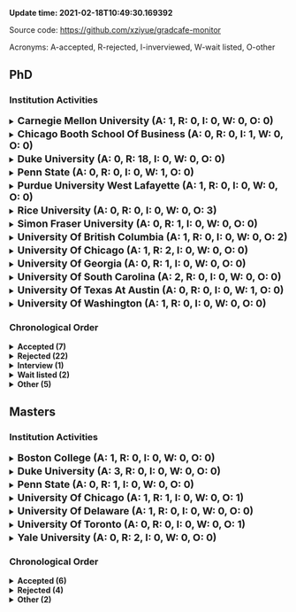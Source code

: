 
**Update time: 2021-02-18T10:49:30.169392**

Source code: <https://github.com/xziyue/gradcafe-monitor>

Acronyms: A-accepted, R-rejected, I-inverviewed, W-wait listed, O-other

<!--more-->

## PhD

### Institution Activities

<div style="margin-top: 3px; margin-bottom: 3px;"><details>
<summary><span style="font-size: large; font-weight: bold;">Carnegie Mellon University (A: 1, R: 0, I: 0, W: 0, O: 0)</span></summary>
<p><b>Accepted (1)</b></p>
<ul>
<li>16 Feb 2021 via E-mail</li>
</ul>
</details></div>
<div style="margin-top: 3px; margin-bottom: 3px;"><details>
<summary><span style="font-size: large; font-weight: bold;">Chicago Booth School Of Business (A: 0, R: 0, I: 1, W: 0, O: 0)</span></summary>
<p><b>Interview (1)</b></p>
<ul>
<li>17 Feb 2021 via E-mail (Anyone knows what I should expect for the interview?)</li>
</ul>
</details></div>
<div style="margin-top: 3px; margin-bottom: 3px;"><details>
<summary><span style="font-size: large; font-weight: bold;">Duke University (A: 0, R: 18, I: 0, W: 0, O: 0)</span></summary>
<p><b>Rejected (18)</b></p>
<ul>
<li>17 Feb 2021 via E-mail</li>
<li>17 Feb 2021 via E-mail</li>
<li>17 Feb 2021 via E-mail</li>
<li>17 Feb 2021 via Website</li>
<li>17 Feb 2021 via Website</li>
<li>17 Feb 2021 via E-mail</li>
<li>17 Feb 2021 via Other (Email to check portal)</li>
<li>17 Feb 2021 via E-mail (Email to check portal.)</li>
<li>17 Feb 2021 via Website</li>
<li>17 Feb 2021 via E-mail (Lol)</li>
<li>17 Feb 2021 via E-mail (https://youtu.be/TEJHuxTrHwg?t=14)</li>
<li>17 Feb 2021 via E-mail</li>
<li>17 Feb 2021 via E-mail (Email to check portal)</li>
<li>17 Feb 2021 via E-mail</li>
<li>17 Feb 2021 via E-mail</li>
<li>17 Feb 2021 via E-mail</li>
<li>17 Feb 2021 via Postal Service (Emailed to check the portal)</li>
<li>17 Feb 2021 via E-mail (Email to check applicant portal)</li>
</ul>
</details></div>
<div style="margin-top: 3px; margin-bottom: 3px;"><details>
<summary><span style="font-size: large; font-weight: bold;">Penn State (A: 0, R: 0, I: 0, W: 1, O: 0)</span></summary>
<p><b>Wait listed (1)</b></p>
<ul>
<li>17 Feb 2021 via E-mail (Got an email from a faculty member.)</li>
</ul>
</details></div>
<div style="margin-top: 3px; margin-bottom: 3px;"><details>
<summary><span style="font-size: large; font-weight: bold;">Purdue University West Lafayette (A: 1, R: 0, I: 0, W: 0, O: 0)</span></summary>
<p><b>Accepted (1)</b></p>
<ul>
<li>16 Feb 2021 via E-mail (Mail from department. 1 year TAship.)</li>
</ul>
</details></div>
<div style="margin-top: 3px; margin-bottom: 3px;"><details>
<summary><span style="font-size: large; font-weight: bold;">Rice University (A: 0, R: 0, I: 0, W: 0, O: 3)</span></summary>
<p><b>Other (3)</b></p>
<ul>
<li>17 Feb 2021 via Other (TTPB: I emailed Rice a few days ago about the status of my application and I got a reply earlier saying they postponed their virtual visit to Feb 26th and wanted to invite me to attend. However, I hadn&#x27;t previously heard anything about a virtual visit, so I&#x27;m not sure if they would have said anything to me if I hadn&#x27;t reached out.)</li>
<li>17 Feb 2021 via Other (TTPB: The visit day was on February 15th. But I got my acceptance in December so maybe they&#x27;ll do multiple?)</li>
<li>17 Feb 2021 via POST (TTPB: I got a reply from the coordinator: &quot;All applications are currently being reviewed. All decisions will be released by April 15th. You can check the status of your application by logging back into the application system.&quot; I also know that there will be a virtual visit day but the coordinator said the date hasn&#x27;t been set, does anyone know the date? If we don&#x27;t get invited to that, that means we are pretty much rejected...)</li>
</ul>
</details></div>
<div style="margin-top: 3px; margin-bottom: 3px;"><details>
<summary><span style="font-size: large; font-weight: bold;">Simon Fraser University (A: 0, R: 1, I: 0, W: 0, O: 0)</span></summary>
<p><b>Rejected (1)</b></p>
<ul>
<li>17 Feb 2021 via E-mail (Frist rejected, international students, I am still waiting for other universities. Good luck to you and me!)</li>
</ul>
</details></div>
<div style="margin-top: 3px; margin-bottom: 3px;"><details>
<summary><span style="font-size: large; font-weight: bold;">University Of British Columbia (A: 1, R: 0, I: 0, W: 0, O: 2)</span></summary>
<p><b>Accepted (1)</b></p>
<ul>
<li>12 Feb 2021 via E-mail (Full funding for 4 years)</li>
</ul>
<p><b>Other (2)</b></p>
<ul>
<li>17 Feb 2021 via Other (TTPB: Thanks in advance!)</li>
<li>17 Feb 2021 via Other (TTPB: any chance you would be able to share some information on profile/qualifications/experience? Have you studied in US/Canada before? That would be helpful to know)</li>
</ul>
</details></div>
<div style="margin-top: 3px; margin-bottom: 3px;"><details>
<summary><span style="font-size: large; font-weight: bold;">University Of Chicago (A: 1, R: 2, I: 0, W: 0, O: 0)</span></summary>
<p><b>Accepted (1)</b></p>
<ul>
<li>16 Feb 2021 via E-mail (Auto email from the application portal.)</li>
</ul>
<p><b>Rejected (2)</b></p>
<ul>
<li>16 Feb 2021 via E-mail</li>
<li>16 Feb 2021 via E-mail</li>
</ul>
</details></div>
<div style="margin-top: 3px; margin-bottom: 3px;"><details>
<summary><span style="font-size: large; font-weight: bold;">University Of Georgia (A: 0, R: 1, I: 0, W: 0, O: 0)</span></summary>
<p><b>Rejected (1)</b></p>
<ul>
<li>17 Feb 2021 via E-mail</li>
</ul>
</details></div>
<div style="margin-top: 3px; margin-bottom: 3px;"><details>
<summary><span style="font-size: large; font-weight: bold;">University Of South Carolina (A: 2, R: 0, I: 0, W: 0, O: 0)</span></summary>
<p><b>Accepted (2)</b></p>
<ul>
<li>17 Feb 2021 via E-mail (Received an official letter at midnight, tuition waiver, and $18k for TA)</li>
<li>16 Feb 2021 via E-mail (Tuition waiver up to 9 credits, and $18k for TA. Not cover the health insurance fee (over 1400 USD))</li>
</ul>
</details></div>
<div style="margin-top: 3px; margin-bottom: 3px;"><details>
<summary><span style="font-size: large; font-weight: bold;">University Of Texas At Austin (A: 0, R: 0, I: 0, W: 1, O: 0)</span></summary>
<p><b>Wait listed (1)</b></p>
<ul>
<li>17 Feb 2021 via E-mail (Please decline if you have a better offer, thanks!)</li>
</ul>
</details></div>
<div style="margin-top: 3px; margin-bottom: 3px;"><details>
<summary><span style="font-size: large; font-weight: bold;">University Of Washington (A: 1, R: 0, I: 0, W: 0, O: 0)</span></summary>
<p><b>Accepted (1)</b></p>
<ul>
<li>17 Feb 2021 via E-mail (Ivy League Domestic with B/B+ in some pretty important math classes lol. No interview)</li>
</ul>
</details></div>


### Chronological Order

<div><details>
<summary><span style="font-weight: bold;">Accepted (7)</span></summary>
<ul>
<li>University Of Washington, 17 Feb 2021 via E-mail (Ivy League Domestic with B/B+ in some pretty important math classes lol. No interview)</li>
<li>University Of South Carolina, 17 Feb 2021 via E-mail (Received an official letter at midnight, tuition waiver, and $18k for TA)</li>
<li>University Of South Carolina, 16 Feb 2021 via E-mail (Tuition waiver up to 9 credits, and $18k for TA. Not cover the health insurance fee (over 1400 USD))</li>
<li>University Of Chicago, 16 Feb 2021 via E-mail (Auto email from the application portal.)</li>
<li>Purdue University West Lafayette, 16 Feb 2021 via E-mail (Mail from department. 1 year TAship.)</li>
<li>Carnegie Mellon University, 16 Feb 2021 via E-mail</li>
<li>University Of British Columbia, 12 Feb 2021 via E-mail (Full funding for 4 years)</li>
</ul>
</details></div><div><details>
<summary><span style="font-weight: bold;">Rejected (22)</span></summary>
<ul>
<li>University Of Georgia, 17 Feb 2021 via E-mail</li>
<li>Simon Fraser University, 17 Feb 2021 via E-mail (Frist rejected, international students, I am still waiting for other universities. Good luck to you and me!)</li>
<li>Duke University, 17 Feb 2021 via E-mail</li>
<li>Duke University, 17 Feb 2021 via E-mail</li>
<li>Duke University, 17 Feb 2021 via E-mail</li>
<li>Duke University, 17 Feb 2021 via Website</li>
<li>Duke University, 17 Feb 2021 via Website</li>
<li>Duke University, 17 Feb 2021 via E-mail</li>
<li>Duke University, 17 Feb 2021 via Other (Email to check portal)</li>
<li>Duke University, 17 Feb 2021 via E-mail (Email to check portal.)</li>
<li>Duke University, 17 Feb 2021 via Website</li>
<li>Duke University, 17 Feb 2021 via E-mail (Lol)</li>
<li>Duke University, 17 Feb 2021 via E-mail (https://youtu.be/TEJHuxTrHwg?t=14)</li>
<li>Duke University, 17 Feb 2021 via E-mail</li>
<li>Duke University, 17 Feb 2021 via E-mail (Email to check portal)</li>
<li>Duke University, 17 Feb 2021 via E-mail</li>
<li>Duke University, 17 Feb 2021 via E-mail</li>
<li>Duke University, 17 Feb 2021 via E-mail</li>
<li>Duke University, 17 Feb 2021 via Postal Service (Emailed to check the portal)</li>
<li>Duke University, 17 Feb 2021 via E-mail (Email to check applicant portal)</li>
<li>University Of Chicago, 16 Feb 2021 via E-mail</li>
<li>University Of Chicago, 16 Feb 2021 via E-mail</li>
</ul>
</details></div><div><details>
<summary><span style="font-weight: bold;">Interview (1)</span></summary>
<ul>
<li>Chicago Booth School Of Business, 17 Feb 2021 via E-mail (Anyone knows what I should expect for the interview?)</li>
</ul>
</details></div><div><details>
<summary><span style="font-weight: bold;">Wait listed (2)</span></summary>
<ul>
<li>University Of Texas At Austin, 17 Feb 2021 via E-mail (Please decline if you have a better offer, thanks!)</li>
<li>Penn State, 17 Feb 2021 via E-mail (Got an email from a faculty member.)</li>
</ul>
</details></div><div><details>
<summary><span style="font-weight: bold;">Other (5)</span></summary>
<ul>
<li>University Of British Columbia, 17 Feb 2021 via Other (TTPB: Thanks in advance!)</li>
<li>University Of British Columbia, 17 Feb 2021 via Other (TTPB: any chance you would be able to share some information on profile/qualifications/experience? Have you studied in US/Canada before? That would be helpful to know)</li>
<li>Rice University, 17 Feb 2021 via Other (TTPB: I emailed Rice a few days ago about the status of my application and I got a reply earlier saying they postponed their virtual visit to Feb 26th and wanted to invite me to attend. However, I hadn&#x27;t previously heard anything about a virtual visit, so I&#x27;m not sure if they would have said anything to me if I hadn&#x27;t reached out.)</li>
<li>Rice University, 17 Feb 2021 via Other (TTPB: The visit day was on February 15th. But I got my acceptance in December so maybe they&#x27;ll do multiple?)</li>
<li>Rice University, 17 Feb 2021 via POST (TTPB: I got a reply from the coordinator: &quot;All applications are currently being reviewed. All decisions will be released by April 15th. You can check the status of your application by logging back into the application system.&quot; I also know that there will be a virtual visit day but the coordinator said the date hasn&#x27;t been set, does anyone know the date? If we don&#x27;t get invited to that, that means we are pretty much rejected...)</li>
</ul>
</details></div>

## Masters

### Institution Activities

<div style="margin-top: 3px; margin-bottom: 3px;"><details>
<summary><span style="font-size: large; font-weight: bold;">Boston College (A: 1, R: 0, I: 0, W: 0, O: 0)</span></summary>
<p><b>Accepted (1)</b></p>
<ul>
<li>15 Feb 2021 via E-mail</li>
</ul>
</details></div>
<div style="margin-top: 3px; margin-bottom: 3px;"><details>
<summary><span style="font-size: large; font-weight: bold;">Duke University (A: 3, R: 0, I: 0, W: 0, O: 0)</span></summary>
<p><b>Accepted (3)</b></p>
<ul>
<li>17 Feb 2021 via Website (Through the roof!)</li>
<li>17 Feb 2021 via E-mail</li>
<li>17 Feb 2021 via E-mail (Email to check portal)</li>
</ul>
</details></div>
<div style="margin-top: 3px; margin-bottom: 3px;"><details>
<summary><span style="font-size: large; font-weight: bold;">Penn State (A: 0, R: 1, I: 0, W: 0, O: 0)</span></summary>
<p><b>Rejected (1)</b></p>
<ul>
<li>17 Feb 2021 via E-mail (Got an email telling me to check my status on the portal. I should&#x27;ve known this when I saw the email. Top 2 choice in the US. Hope Canada will accept me. All the best yall!!!)</li>
</ul>
</details></div>
<div style="margin-top: 3px; margin-bottom: 3px;"><details>
<summary><span style="font-size: large; font-weight: bold;">University Of Chicago (A: 1, R: 1, I: 0, W: 0, O: 1)</span></summary>
<p><b>Accepted (1)</b></p>
<ul>
<li>16 Feb 2021 via E-mail (I&#x27;m afraid UChicago will be dangerous...should I choose to accept it or not?)</li>
</ul>
<p><b>Rejected (1)</b></p>
<ul>
<li>17 Feb 2021 via E-mail (Got an email notification telling me to check my application status on the portal. I should&#x27;ve known that when I saw the email. That&#x27;s my top1 choice in the US. Hope Canada will accept me then! Good luck to the rest of yall!!!)</li>
</ul>
<p><b>Other (1)</b></p>
<ul>
<li>17 Feb 2021 via Other (Hello, to the posts below who received their decisions. Would you guys mind sharing when you submitted your applications? I still haven&#x27;t heard anything yet and I&#x27;m wondering if I still have a chance :()</li>
</ul>
</details></div>
<div style="margin-top: 3px; margin-bottom: 3px;"><details>
<summary><span style="font-size: large; font-weight: bold;">University Of Delaware (A: 1, R: 0, I: 0, W: 0, O: 0)</span></summary>
<p><b>Accepted (1)</b></p>
<ul>
<li>16 Feb 2021 via E-mail</li>
</ul>
</details></div>
<div style="margin-top: 3px; margin-bottom: 3px;"><details>
<summary><span style="font-size: large; font-weight: bold;">University Of Toronto (A: 0, R: 0, I: 0, W: 0, O: 1)</span></summary>
<p><b>Other (1)</b></p>
<ul>
<li>17 Feb 2021 via Other (is anyones application for statistics masters program under review yet?)</li>
</ul>
</details></div>
<div style="margin-top: 3px; margin-bottom: 3px;"><details>
<summary><span style="font-size: large; font-weight: bold;">Yale University (A: 0, R: 2, I: 0, W: 0, O: 0)</span></summary>
<p><b>Rejected (2)</b></p>
<ul>
<li>16 Feb 2021 via E-mail</li>
<li>16 Feb 2021 via E-mail</li>
</ul>
</details></div>


### Chronological Order

<div><details>
<summary><span style="font-weight: bold;">Accepted (6)</span></summary>
<ul>
<li>Duke University, 17 Feb 2021 via Website (Through the roof!)</li>
<li>Duke University, 17 Feb 2021 via E-mail</li>
<li>Duke University, 17 Feb 2021 via E-mail (Email to check portal)</li>
<li>University Of Delaware, 16 Feb 2021 via E-mail</li>
<li>University Of Chicago, 16 Feb 2021 via E-mail (I&#x27;m afraid UChicago will be dangerous...should I choose to accept it or not?)</li>
<li>Boston College, 15 Feb 2021 via E-mail</li>
</ul>
</details></div><div><details>
<summary><span style="font-weight: bold;">Rejected (4)</span></summary>
<ul>
<li>University Of Chicago, 17 Feb 2021 via E-mail (Got an email notification telling me to check my application status on the portal. I should&#x27;ve known that when I saw the email. That&#x27;s my top1 choice in the US. Hope Canada will accept me then! Good luck to the rest of yall!!!)</li>
<li>Penn State, 17 Feb 2021 via E-mail (Got an email telling me to check my status on the portal. I should&#x27;ve known this when I saw the email. Top 2 choice in the US. Hope Canada will accept me. All the best yall!!!)</li>
<li>Yale University, 16 Feb 2021 via E-mail</li>
<li>Yale University, 16 Feb 2021 via E-mail</li>
</ul>
</details></div><div><details>
<summary><span style="font-weight: bold;">Other (2)</span></summary>
<ul>
<li>University Of Toronto, 17 Feb 2021 via Other (is anyones application for statistics masters program under review yet?)</li>
<li>University Of Chicago, 17 Feb 2021 via Other (Hello, to the posts below who received their decisions. Would you guys mind sharing when you submitted your applications? I still haven&#x27;t heard anything yet and I&#x27;m wondering if I still have a chance :()</li>
</ul>
</details></div>

